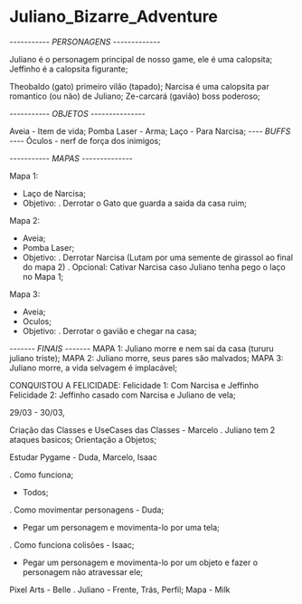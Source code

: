 # Juliano_Bizarre_Adventure


*----------- PERSONAGENS -------------*

Juliano é o personagem principal de nosso game, ele é uma calopsita;
Jeffinho é a calopsita figurante;


Theobaldo (gato) primeiro vilão (tapado);
Narcisa é uma calopsita par romantico (ou não) de Juliano;
Ze-carcará (gavião) boss poderoso;


*----------- OBJETOS ---------------*

Aveia - Item de vida;
Pomba Laser - Arma;
Laço - Para Narcisa;
*---- BUFFS ----*
Óculos - nerf de força dos inimigos;

*----------- MAPAS --------------*

Mapa 1:
  - Laço de Narcisa;
  - Objetivo:
     . Derrotar o Gato que guarda a saida da casa ruim;
    
Mapa 2:
  - Aveia;
  - Pomba Laser;
  - Objetivo:
    . Derrotar Narcisa (Lutam por uma semente de girassol ao final do mapa 2)
      . Opcional: Cativar Narcisa caso Juliano tenha pego o laço no Mapa 1;
    
Mapa 3:
  - Aveia;
  - Oculos;
  - Objetivo:
    . Derrotar o gavião e chegar na casa;

*------- FINAIS -------*
MAPA 1: Juliano morre e nem sai da casa (tururu juliano triste);
MAPA 2: Juliano morre, seus pares são malvados;
MAPA 3: Juliano morre, a vida selvagem é implacável;

CONQUISTOU A FELICIDADE:
Felicidade 1: Com Narcisa e Jeffinho
Felicidade 2: Jeffinho casado com Narcisa e Juliano de vela;

29/03 - 30/03,

Criação das Classes e UseCases das Classes - Marcelo
  . Juliano tem 2 ataques basicos;
 Orientação a Objetos;
 
Estudar Pygame - Duda, Marcelo, Isaac

 . Como funciona;
   - Todos;
     
 . Como movimentar personagens - Duda;
   - Pegar um personagem e movimenta-lo por uma tela;
     
 . Como funciona colisões - Isaac;
   - Pegar um personagem e movimenta-lo por um objeto e fazer o personagem não atravessar ele;
     
Pixel Arts - Belle
 . Juliano - Frente, Trás, Perfil;
Mapa - Milk
